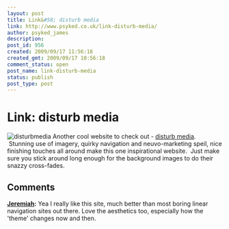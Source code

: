 ```yaml
---
layout: post
title: Link&#58; disturb media
link: http://www.psyked.co.uk/link-disturb-media/
author: psyked_james
description: 
post_id: 956
created: 2009/09/17 11:56:18
created_gmt: 2009/09/17 10:56:18
comment_status: open
post_name: link-disturb-media
status: publish
post_type: post
---
```


# Link: disturb media

![disturbmedia](http://uploads.psyked.co.uk/2009/09/disturbmedia.png) Another cool website to check out - [disturb media](http://www.disturbmedia.com/).  Stunning use of imagery, quirky navigation and neuvo-marketing speil, nice finishing touches all around make this one inspirational website.  Just make sure you stick around long enough for the background images to do their snazzy cross-fades.

## Comments

**[Jeremiah](#691 "2009-10-13 12:54:19"):** Yea I really like this site, much better than most boring linear navigation sites out there. Love the aesthetics too, especially how the 'theme' changes now and then.

